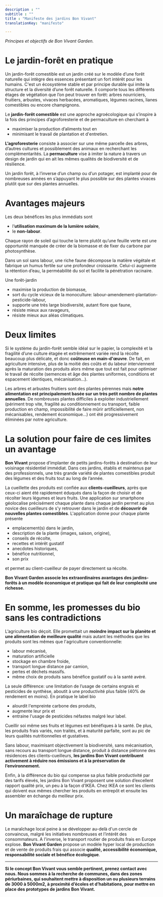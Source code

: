 ```yaml
---
description : ""
subtitle : ""
title : "Manifeste des jardins Bon Vivant"
translationKey: "manifesto"

---
```

_Principes et objectifs de Bon Vivant Garden._

# Le jardin-forêt en pratique

Un jardin-forêt comestible est un jardin créé sur le modèle d’une forêt naturelle qui intègre des essences présentant un fort intérêt pour les humains. C'est un écosystème stable et par principe durable qui imite la structure et la diversité d’une forêt naturelle. Il comporte tous les différents étages de végétation que l’on peut trouver en forêt: arbres nourriciers, fruitiers, arbustes, vivaces herbacées, aromatiques, légumes racines, lianes comestibles ou encore champignons.

Le **jardin-forêt comestible** est une approche agroécologique qui s’inspire à la fois des principes d’agroforesterie et de permaculture en cherchant à
- maximiser la production d’aliments tout en
- minimisant le travail de plantation et d'entretien.

**L’agroforesterie** consiste à associer sur une même parcelle des arbres, d’autres cultures et possiblement des animaux en recherchant les complémentarités. La **permaculture** vise à imiter la nature à travers un design de jardin qui en ait les mêmes qualités de biodiversité et de résilience.

Un jardin forêt, à l’inverse d’un champ ou d’un potager, est implanté pour de nombreuses années en s’appuyant le plus possible sur des plantes vivaces plutôt que sur des plantes annuelles.

# Avantages majeurs

Les deux bénéfices les plus immédiats sont
- l’**utilisation maximum de la lumière solaire**,
- le **non-labour**.

Chaque rayon de soleil qui touche la terre plutôt qu’une feuille verte est une opportunité manquée de créer de la biomasse et de fixer du carbone par photosynthèse.     

Dans un sol sans labour, une riche faune décompose la matière végétale et fabrique un humus fertile sur une profondeur croissante. Celui-ci augmente la rétention d’eau, la perméabilité du sol et facilite la pénétration racinaire.

Une forêt-jardin
- maximise la production de biomasse,
- sort du cycle vicieux de la monoculture: labour-amendement-plantation-pesticide-labour,
- supporte une très large biodiversité, autant flore que faune,
- résiste mieux aux ravageurs,
- résiste mieux aux aléas climatiques.

# Deux limites

Si le système du jardin-forêt semble idéal sur le papier, la complexité et la fragilité d’une culture étagée et extrêmement variée rend la récolte beaucoup plus délicate, et donc **coûteuse en main-d'œuvre**. De fait, en agriculture intensive, plus de la moitié des coûts et du labeur interviennent après la maturation des produits alors même que tout est fait pour optimiser le travail de récolte (semences et âge des plantes uniformes, conditions et espacement identiques, mécanisation…).

Les arbres et arbustes fruitiers sont des plantes pérennes mais **notre alimentation est principalement basée sur un très petit nombre de plantes annuelles**. De nombreuses plantes difficiles à exploiter industriellement (périment trop vite, fragilité au conditionnement ou transport, faible production en champ, impossibilité de faire mûrir artificiellement, non mécanisables, rendement économique…) ont été progressivement éliminées par notre agriculture.

# La solution pour faire de ces limites un avantage

**Bon Vivant** propose d’implanter de petits jardins-forêts à destination de leur voisinage résidentiel immédiat. Dans ces jardins, établis et maintenus par des professionnels, une très grande variété de plantes comestibles produit des légumes et des fruits tout au long de l’année.  

La cueillette des produits est confiée aux **clients-cueilleurs**, après que ceux-ci aient été rapidement éduqués dans la façon de choisir et de récolter leurs légumes et leurs fruits. Une application sur smartphone géolocalise précisément chaque plante dans chaque jardin permet au plus novice des cueilleurs de s'y retrouver dans le jardin et de **découvrir de nouvelles plantes comestibles**. L'application donne pour chaque plante présente
- emplacement(s) dans le jardin,
- description de la plante (images, saison, origine),
- conseils de récolte,
- recettes et intérêt gustatif
- anecdotes historiques,
- bénéfice nutritionnel,
- son prix

et permet au client-cueilleur de payer directement sa récolte.

**Bon Vivant Garden associe les extraordinaires avantages des jardins-forêts à un modèle économique et pratique qui fait de leur complexité une richesse.**

# En somme, les promesses du bio sans les contradictions

L’agriculture bio déçoit. Elle promettait un **moindre impact sur la planète et une alimentation de meilleure qualité** mais autant les méthodes que les produits sont les mêmes que l'agriculture conventionnelle:
- labour mécanisé,
- maturation artificielle
- stockage en chambre froide,
- transport longue distance par camion,
- pertes et déchets massifs.
- même choix de produits sans bénéfice gustatif ou à la santé avéré.

La seule différence: une limitation de l’usage de certains engrais et pesticides de synthèse, aboutit à une productivité plus faible (40% de rendement en moins). En pratique le label bio
- alourdit l'empreinte carbone des produits,
- augmente leur prix et
- entraine l'usage de pesticides néfastes malgré leur label.

Cueillir soi même ses fruits et légumes est bénéfiques à la santé. De plus, les produits frais variés, non traités, et à maturité parfaite, sont au pic de leurs qualités nutritionnelles et gustatives.

Sans labour, maximisant objectivement la biodiversité, sans mécanisation, sans recours au transport longue distance, produit à distance piétonne des résidences des clients-cueilleurs, **les jardins Bon Vivant contribuent activement à réduire nos émissions et à la préservation de l’environnement.**

Enfin, à la différence du bio qui compense sa plus faible productivité par des tarifs élevés, les jardins Bon Vivant proposent une solution d’excellent rapport qualité prix, un peu à la façon d’IKEA. Chez IKEA ce sont les clients qui doivent eux mêmes chercher les produits en entrepôt et ensuite les assembler en échange du meilleur prix.

# Un maraîchage de rupture

Le maraîchage local peine à se développer au-delà d'un cercle de convaincus, malgré les initiatives nombreuses et l’intérêt des consommateurs. A l'inverse, le transport routier de produits frais en Europe explose. **Bon Vivant Garden** propose un modèle hyper local de production et de vente de produits frais qui associe **qualité, accessibilité économique, responsabilité sociale et bénéfice écologique**.

---

**Si le concept Bon Vivant vous semble pertinent, prenez contact avec nous. Nous sommes à la recherche de communes, dans des zones périurbaines, qui souhaitent mettre à disposition un ou plusieurs terrains de 3000 à 5000m2, à proximité d’écoles et d’habitations, pour mettre en place des prototypes de jardins Bon Vivant.**

